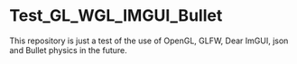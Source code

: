 # Test_GL_WGL_IMGUI_Bullet
This repository is just a test of the use of OpenGL, GLFW, Dear ImGUI, json and Bullet physics in the future. 
